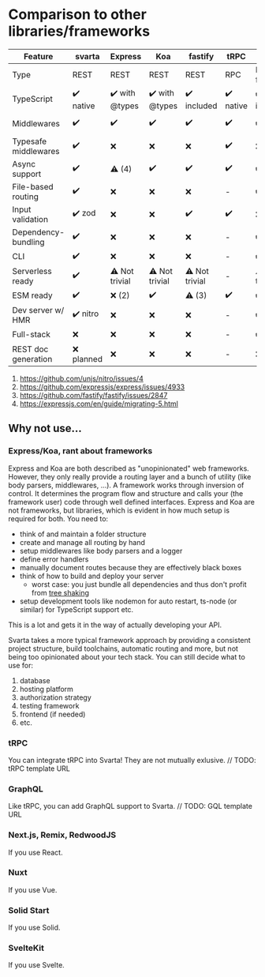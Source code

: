 # Comparison to other libraries/frameworks

| Feature | svarta | Express | Koa | fastify | tRPC | Next.js | nitropack |
|---|---|---|---|---|---|---|---|
| Type | REST | REST | REST | REST | RPC | React framework | REST |
| TypeScript | ✔️ native | ✔️ with @types | ✔️ with @types | ✔️ included | ✔️ native | ✔️ included | ✔️ native |
| Middlewares | ✔️ | ✔️ | ✔️ | ✔️ | ✔️ | ✔️ | ⚠️ Simplified |
| Typesafe middlewares | ✔️ | ❌ | ❌ | ❌ | ✔️ | ❌ | ❌ |
| Async support | ✔️ | ⚠️ (4) | ✔️ | ✔️ | ✔️ | ✔️ | ✔️ |
| File-based routing | ✔️ | ❌ | ❌ | ❌ | - | ✔️ | ✔️ |
| Input validation | ✔️ zod | ❌ | ❌ | ✔️ | ✔️ | ❌ | ❌ |
| Dependency-bundling | ✔️ | ❌ | ❌ | ❌ | - | ✔️ | ✔️ |
| CLI | ✔️ | ❌ | ❌ | ❌ | - | ✔️ | ✔️ |
| Serverless ready | ✔️ | ⚠️ Not trivial | ⚠️ Not trivial | ⚠️ Not trivial | - | ⚠️ Not trivial | ✔️ |
| ESM ready | ✔️ | ❌ (2) | ✔️ | ⚠️ (3) | ✔️ | ✔️ | ✔️ |
| Dev server w/ HMR | ✔️ nitro | ❌ | ❌ | ❌ | - | ✔️ | ✔️ |
| Full-stack | ❌ | ❌ | ❌ | ❌ | - | ✔️ | ❌ |
| REST doc generation | ❌ planned | ❌ | ❌ | ❌ | - | ❌ | ❌ (1) |

1. https://github.com/unjs/nitro/issues/4
2. https://github.com/expressjs/express/issues/4933
3. https://github.com/fastify/fastify/issues/2847
4. https://expressjs.com/en/guide/migrating-5.html

## Why not use...

### Express/Koa, rant about frameworks

Express and Koa are both described as "unopinionated" web frameworks.
However, they only really provide a routing layer and a bunch of utility (like body parsers, middlewares, ...).
A framework works through inversion of control. It determines the program flow and structure and calls your (the framework user) code through well defined interfaces.
Express and Koa are not frameworks, but libraries, which is evident in how much setup is required for both. You need to:

- think of and maintain a folder structure
- create and manage all routing by hand
- setup middlewares like body parsers and a logger
- define error handlers
- manually document routes because they are effectively black boxes
- think of how to build and deploy your server
  - worst case: you just bundle all dependencies and thus don't profit from [tree shaking](https://esbuild.github.io/api/#tree-shaking)
- setup development tools like nodemon for auto restart, ts-node (or similar) for TypeScript support etc.

This is a lot and gets it in the way of actually developing your API.

Svarta takes a more typical framework approach by providing a consistent project structure, build toolchains, automatic routing and more, but not being too opinionated about your tech stack.
You can still decide what to use for:

1. database
2. hosting platform
3. authorization strategy
4. testing framework
5. frontend (if needed)
6. etc.

### tRPC

You can integrate tRPC into Svarta! They are not mutually exlusive.
// TODO: tRPC template URL

### GraphQL

Like tRPC, you can add GraphQL support to Svarta.
// TODO: GQL template URL

### Next.js, Remix, RedwoodJS

If you use React.

### Nuxt

If you use Vue.

### Solid Start

If you use Solid.

### SvelteKit

If you use Svelte.
